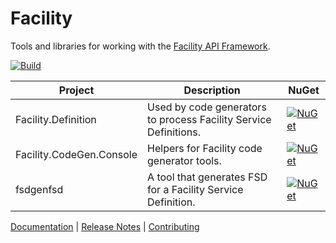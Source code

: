 # Facility

Tools and libraries for working with the [Facility API Framework](https://facilityapi.github.io/).

[![Build](https://github.com/FacilityApi/Facility/workflows/Build/badge.svg)](https://github.com/FacilityApi/Facility/actions?query=workflow%3ABuild)

Project | Description | NuGet
--- | --- | ---
Facility.Definition | Used by code generators to process Facility Service Definitions. | [![NuGet](https://img.shields.io/nuget/v/Facility.Definition.svg)](https://www.nuget.org/packages/Facility.Definition)
Facility.CodeGen.Console | Helpers for Facility code generator tools. | [![NuGet](https://img.shields.io/nuget/v/Facility.CodeGen.Console.svg)](https://www.nuget.org/packages/Facility.CodeGen.Console)
fsdgenfsd | A tool that generates FSD for a Facility Service Definition. | [![NuGet](https://img.shields.io/nuget/v/fsdgenfsd.svg)](https://www.nuget.org/packages/fsdgenfsd)

[Documentation](https://facilityapi.github.io/) | [Release Notes](ReleaseNotes.md) | [Contributing](CONTRIBUTING.md)
